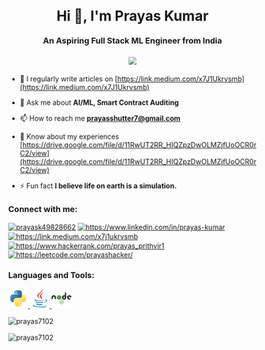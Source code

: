<h1 align="center">Hi 👋, I'm Prayas Kumar</h1>
<h3 align="center">An Aspiring Full Stack ML Engineer from India</h3>
<h3 align="center"><img src="https://readme-typing-svg.herokuapp.com?center=true&vCenter=true&lines=AI/ML+%26+Backend+Developer"></h3>

- 📝 I regularly write articles on [https://link.medium.com/x7J1Ukrvsmb](https://link.medium.com/x7J1Ukrvsmb)

- 💬 Ask me about **AI/ML, Smart Contract Auditing**

- 📫 How to reach me **prayasshutter7@gmail.com**

- 📄 Know about my experiences [https://drive.google.com/file/d/11RwUT2RR_HIQZpzDwOLMZjfUoOCR0rC2/view](https://drive.google.com/file/d/11RwUT2RR_HIQZpzDwOLMZjfUoOCR0rC2/view)

- ⚡ Fun fact **I believe life on earth is a simulation.**

<h3 align="left">Connect with me:</h3>
<p align="left">
<a href="https://x.com/PrayasWeb3" target="blank"><img align="center" src="https://raw.githubusercontent.com/rahuldkjain/github-profile-readme-generator/master/src/images/icons/Social/twitter.svg" alt="prayask49828662" height="30" width="40" /></a>
<a href="https://linkedin.com/in/https://www.linkedin.com/in/prayas-kumar" target="blank"><img align="center" src="https://raw.githubusercontent.com/rahuldkjain/github-profile-readme-generator/master/src/images/icons/Social/linked-in-alt.svg" alt="https://www.linkedin.com/in/prayas-kumar" height="30" width="40" /></a>
<a href="https://medium.com/https://link.medium.com/x7j1ukrvsmb" target="blank"><img align="center" src="https://raw.githubusercontent.com/rahuldkjain/github-profile-readme-generator/master/src/images/icons/Social/medium.svg" alt="https://link.medium.com/x7j1ukrvsmb" height="30" width="40" /></a>
<a href="https://www.hackerrank.com/https://www.hackerrank.com/prayas_prithvir1" target="blank"><img align="center" src="https://raw.githubusercontent.com/rahuldkjain/github-profile-readme-generator/master/src/images/icons/Social/hackerrank.svg" alt="https://www.hackerrank.com/prayas_prithvir1" height="30" width="40" /></a>
<a href="https://www.leetcode.com/https://leetcode.com/prayashacker/" target="blank"><img align="center" src="https://raw.githubusercontent.com/rahuldkjain/github-profile-readme-generator/master/src/images/icons/Social/leet-code.svg" alt="https://leetcode.com/prayashacker/" height="30" width="40" /></a>
</p>
<h3 align="left">Languages and Tools:</h3>
<p align="left"> 
 <a href="https://www.python.org" target="_blank" rel="noreferrer"> <img src="https://raw.githubusercontent.com/devicons/devicon/master/icons/python/python-original.svg" alt="python" width="40" height="40"/> </a>  
 <a href="https://www.python.org" target="_blank" rel="noreferrer"> <img src="https://raw.githubusercontent.com/izumin5210/emojipack-for-devicon/master/png/java.png" alt="java" width="40" height="40"/> </a>  
 <a href="https://nodejs.org" target="_blank" rel="noreferrer"> <img src="https://raw.githubusercontent.com/devicons/devicon/master/icons/nodejs/nodejs-original-wordmark.svg" alt="nodejs" width="40" height="40"/> </a>
</p>
<p><img align="center" src="https://github-readme-stats.vercel.app/api/top-langs?username=prayas7102&show_icons=true&locale=en&layout=compact" alt="prayas7102" /></p>
<p><img align="center" src="https://github-readme-streak-stats.herokuapp.com/?user=prayas7102&" alt="prayas7102" /></p>
